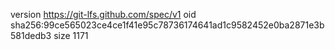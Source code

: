 version https://git-lfs.github.com/spec/v1
oid sha256:99ce565023ce4ce1f41e95c78736174641ad1c9582452e0ba2871e3b581dedb3
size 1171
